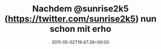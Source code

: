 ---
retweeted: false
source: <a href="http://termtter.org/" rel="nofollow">Termtter</a>
entities:
  hashtags: []
  symbols: []
  user_mentions: []
  urls: []
display_text_range:
- '0'
- '122'
favorite_count: '0'
id_str: '65140366206177281'
truncated: false
retweet_count: '0'
id: '65140366206177281'
created_at: Mon May 02 19:47:28 +0000 2011
favorited: false
full_text: Nachdem [@sunrise2k5](https://twitter.com/sunrise2k5) nun schon mit erhobenen
  Armen von der neuen Doctor Who Staffel gewarnt hat, trau ich bald nich dran...
lang: de
tags:
- pesos/twitter
date: '2011-05-02T19:47:28+00:00'
src: https://twitter.com/bascht/status/65140366206177281
original_url: https://twitter.com/bascht/status/65140366206177281
type: twitter_tweet
text: Nachdem [@sunrise2k5](https://twitter.com/sunrise2k5) nun schon mit erhobenen
  Armen von der neuen Doctor Who Staffel gewarnt hat, trau ich bald nich dran...
title: Nachdem @sunrise2k5 (https://twitter.com/sunrise2k5) nun schon mit erho

---
